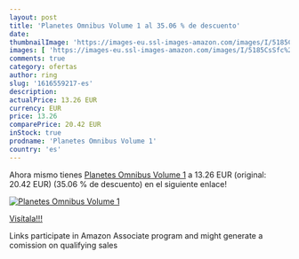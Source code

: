 ```yaml
---
layout: post
title: 'Planetes Omnibus Volume 1 al 35.06 % de descuento'
date: 
thumbnailImage: 'https://images-eu.ssl-images-amazon.com/images/I/5185CsSfc%2BL._SL200_.jpg'
images: [ 'https://images-eu.ssl-images-amazon.com/images/I/5185CsSfc%2BL._SL200_.jpg' ]
comments: true
category: ofertas
author: ring
slug: '1616559217-es'
description:
actualPrice: 13.26 EUR
currency: EUR
price: 13.26
comparePrice: 20.42 EUR
inStock: true
prodname: 'Planetes Omnibus Volume 1'
country: 'es'
---
```


Ahora mismo tienes [Planetes Omnibus Volume 1](https://www.amazon.es/dp/1616559217/?tag=tolees-21) a 13.26 EUR (original: 20.42 EUR) (35.06 %  de descuento) en el siguiente enlace!

[![Planetes Omnibus Volume 1](https://images-eu.ssl-images-amazon.com/images/I/5185CsSfc%2BL._SL200_.jpg)](https://www.amazon.es/dp/1616559217/?tag=tolees-21)

[Visítala!!!](https://www.amazon.es/dp/1616559217/?tag=tolees-21)

Links participate in Amazon Associate program and might generate a comission on qualifying sales
